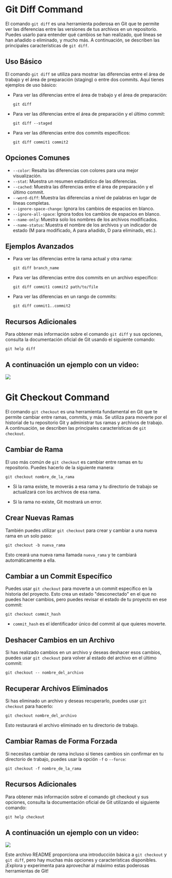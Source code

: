 # Git Diff Command

El comando `git diff` es una herramienta poderosa en Git que te permite ver las diferencias entre las versiones de tus archivos en un repositorio. Puedes usarlo para entender qué cambios se han realizado, qué líneas se han añadido o eliminado, y mucho más. A continuación, se describen las principales características de `git diff`.

## Uso Básico

El comando `git diff` se utiliza para mostrar las diferencias entre el área de trabajo y el área de preparación (staging) o entre dos commits. Aquí tienes ejemplos de uso básico:

- Para ver las diferencias entre el área de trabajo y el área de preparación:

  `git diff`

- Para ver las diferencias entre el área de preparación y el último commit:

  `git diff --staged`

- Para ver las diferencias entre dos commits específicos:

  `git diff commit1 commit2`

## Opciones Comunes

- `--color`: Resalta las diferencias con colores para una mejor visualización.
- `--stat`: Muestra un resumen estadístico de las diferencias.
- `--cached`: Muestra las diferencias entre el área de preparación y el último commit.
- `--word-diff`: Muestra las diferencias a nivel de palabras en lugar de líneas completas.
- `--ignore-space-change`: Ignora los cambios de espacios en blanco.
- `--ignore-all-space`: Ignora todos los cambios de espacios en blanco.
- `--name-only`: Muestra solo los nombres de los archivos modificados.
- `--name-status`: Muestra el nombre de los archivos y un indicador de estado (M para modificado, A para añadido, D para eliminado, etc.).

## Ejemplos Avanzados

- Para ver las diferencias entre la rama actual y otra rama:

  `git diff branch_name`

- Para ver las diferencias entre dos commits en un archivo específico:

  `git diff commit1 commit2 path/to/file`

- Para ver las diferencias en un rango de commits:

  `git diff commit1..commit2`
  
## Recursos Adicionales

Para obtener más información sobre el comando `git diff` y sus opciones, consulta la documentación oficial de Git usando el siguiente comando:

 `git help diff`

## A continuación un ejemplo con un video:


[![](http://img.youtube.com/vi/qsZgk0AbAAc/0.jpg)](https://www.youtube.com/watch?v=qsZgk0AbAAc "")






# Git Checkout Command

El comando `git checkout` es una herramienta fundamental en Git que te permite cambiar entre ramas, commits, y más. Se utiliza para moverte por el historial de tu repositorio Git y administrar tus ramas y archivos de trabajo. A continuación, se describen las principales características de `git checkout`.

## Cambiar de Rama

El uso más común de `git checkout` es cambiar entre ramas en tu repositorio. Puedes hacerlo de la siguiente manera:

`git checkout nombre_de_la_rama`

- Si la rama existe, te moverás a esa rama y tu directorio de trabajo se actualizará con los archivos de esa rama.

- Si la rama no existe, Git mostrará un error.

## Crear Nuevas Ramas
También puedes utilizar `git checkout` para crear y cambiar a una nueva rama en un solo paso:

 `git checkout -b nueva_rama`

Esto creará una nueva rama llamada `nueva_rama` y te cambiará automáticamente a ella.

## Cambiar a un Commit Específico
Puedes usar `git checkout` para moverte a un commit específico en la historia del proyecto. Esto crea un estado "desconectado" en el que no puedes hacer cambios, pero puedes revisar el estado de tu proyecto en ese commit:

`git checkout commit_hash`

- `commit_hash` es el identificador único del commit al que quieres moverte.

## Deshacer Cambios en un Archivo
Si has realizado cambios en un archivo y deseas deshacer esos cambios, puedes usar `git checkout` para volver al estado del archivo en el último commit:

 `git checkout -- nombre_del_archivo`

## Recuperar Archivos Eliminados
Si has eliminado un archivo y deseas recuperarlo, puedes usar `git checkout` para hacerlo:

 `git checkout nombre_del_archivo`

Esto restaurará el archivo eliminado en tu directorio de trabajo.

## Cambiar Ramas de Forma Forzada
Si necesitas cambiar de rama incluso si tienes cambios sin confirmar en tu directorio de trabajo, puedes usar la opción `-f` o `--force`:

 `git checkout -f nombre_de_la_rama`

## Recursos Adicionales
Para obtener más información sobre el comando git checkout y sus opciones, consulta la documentación oficial de Git utilizando el siguiente comando:

 `git help checkout`

 ## A continuación un ejemplo con un video:


[![](http://img.youtube.com/vi/XFsh-cXkH4s/0.jpg)](https://www.youtube.com/watch?v=XFsh-cXkH4s "")
 

 Este archivo README proporciona una introducción básica a `git checkout` y `git diff`, pero hay muchas más opciones y características disponibles. ¡Explora y experimenta para aprovechar al máximo estas poderosas herramientas de Git!







